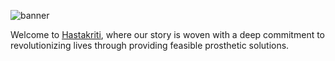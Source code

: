 ![banner](misc/banner.png)

Welcome to [Hastakriti](https://hastakriti.vercel.app/), where our story is woven with a deep commitment to revolutionizing lives through providing feasible prosthetic solutions.